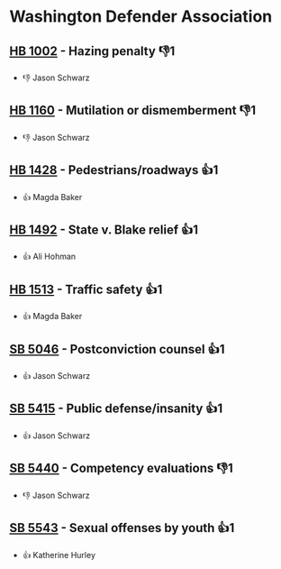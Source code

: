 # Washington Defender Association

## [HB 1002](/bill/2023-24/hb/1002/) - Hazing penalty  👎1 
* 👎 Jason Schwarz

## [HB 1160](/bill/2023-24/hb/1160/) - Mutilation or dismemberment  👎1 
* 👎 Jason Schwarz

## [HB 1428](/bill/2023-24/hb/1428/) - Pedestrians/roadways 👍1  
* 👍 Magda Baker

## [HB 1492](/bill/2023-24/hb/1492/) - State v. Blake relief 👍1  
* 👍 Ali Hohman

## [HB 1513](/bill/2023-24/hb/1513/) - Traffic safety 👍1  
* 👍 Magda Baker

## [SB 5046](/bill/2023-24/sb/5046/) - Postconviction counsel 👍1  
* 👍 Jason Schwarz

## [SB 5415](/bill/2023-24/sb/5415/) - Public defense/insanity 👍1  
* 👍 Jason Schwarz

## [SB 5440](/bill/2023-24/sb/5440/) - Competency evaluations  👎1 
* 👎 Jason Schwarz

## [SB 5543](/bill/2023-24/sb/5543/) - Sexual offenses by youth 👍1  
* 👍 Katherine Hurley